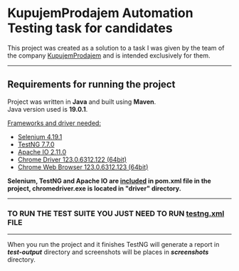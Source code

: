 # KupujemProdajem Automation Testing task for candidates

This project was created as a solution to a task I was given by 
the team of the company [KupujemProdajem](https://www.kupujemprodajem.com) 
and is intended exclusively for them.


***
## Requirements for running the project

Project was written in **Java** and built using **Maven**.
<br>Java version used is **19.0.1**.

<u>Frameworks and driver needed:</u>

* [Selenium 4.19.1](https://www.selenium.dev/downloads/)
* [TestNG 7.7.0](https://mvnrepository.com/artifact/org.testng/testng/7.7.0)
* [Apache IO 2.11.0](https://mvnrepository.com/artifact/commons-io/commons-io/2.11.0)
* [Chrome Driver 123.0.6312.122 (64bit)](https://googlechromelabs.github.io/chrome-for-testing/)
* [Chrome Web Browser 123.0.6312.123 (64bit)](https://www.google.com/chrome/)

**Selenium, TestNG and Apache IO are <u>included</u> in pom.xml file in the project, chromedriver.exe is located 
in "driver" directory.**
***
### TO RUN THE TEST SUITE YOU JUST NEED TO RUN <u>testng.xml</u> FILE
***
When you run the project and it finishes TestNG will generate a report in ***test-output*** directory and
screenshots will be places in ***screenshots*** directory.
 




